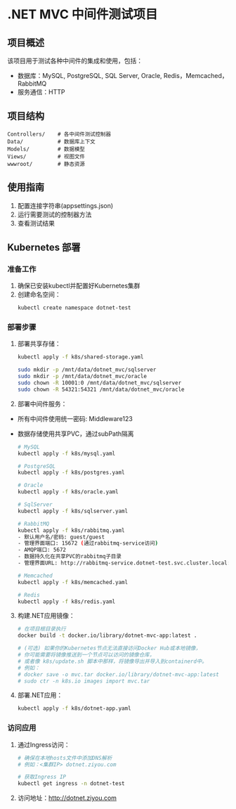 # .NET MVC 中间件测试项目

## 项目概述
该项目用于测试各种中间件的集成和使用，包括：
- 数据库：MySQL, PostgreSQL, SQL Server, Oracle, Redis，Memcached，RabbitMQ
- 服务通信：HTTP

## 项目结构
```
Controllers/    # 各中间件测试控制器
Data/           # 数据库上下文
Models/         # 数据模型
Views/          # 视图文件
wwwroot/        # 静态资源
```

## 使用指南
1. 配置连接字符串(appsettings.json)
2. 运行需要测试的控制器方法
3. 查看测试结果

## Kubernetes 部署

### 准备工作
1. 确保已安装kubectl并配置好Kubernetes集群
2. 创建命名空间：
   ```bash
   kubectl create namespace dotnet-test
   ```

### 部署步骤

1. 部署共享存储：
   ```bash
   kubectl apply -f k8s/shared-storage.yaml
   
   sudo mkdir -p /mnt/data/dotnet_mvc/sqlserver
   sudo mkdir -p /mnt/data/dotnet_mvc/oracle
   sudo chown -R 10001:0 /mnt/data/dotnet_mvc/sqlserver
   sudo chown -R 54321:54321 /mnt/data/dotnet_mvc/oracle
   ```

2. 部署中间件服务：

- 所有中间件使用统一密码: Middleware123
- 数据存储使用共享PVC，通过subPath隔离

   ```bash
   # MySQL
   kubectl apply -f k8s/mysql.yaml

   # PostgreSQL
   kubectl apply -f k8s/postgres.yaml
   
   # Oracle
   kubectl apply -f k8s/oracle.yaml
   
   # SqlServer
   kubectl apply -f k8s/sqlserver.yaml

   # RabbitMQ
   kubectl apply -f k8s/rabbitmq.yaml
   - 默认用户名/密码: guest/guest
   - 管理界面端口: 15672 (通过rabbitmq-service访问)
   - AMQP端口: 5672
   - 数据持久化在共享PVC的rabbitmq子目录
   - 管理界面URL: http://rabbitmq-service.dotnet-test.svc.cluster.local:15672

   # Memcached
   kubectl apply -f k8s/memcached.yaml

   # Redis
   kubectl apply -f k8s/redis.yaml
   ```

3. 构建.NET应用镜像：
   ```bash
   # 在项目根目录执行
   docker build -t docker.io/library/dotnet-mvc-app:latest .
   
   # (可选) 如果你的Kubernetes节点无法直接访问Docker Hub或本地镜像，
   # 你可能需要将镜像推送到一个节点可以访问的镜像仓库，
   # 或者像 k8s/update.sh 脚本中那样，将镜像导出并导入到containerd中。
   # 例如：
   # docker save -o mvc.tar docker.io/library/dotnet-mvc-app:latest
   # sudo ctr -n k8s.io images import mvc.tar
   ```

4. 部署.NET应用：
   ```bash
   kubectl apply -f k8s/dotnet-app.yaml
   ```

### 访问应用
1. 通过Ingress访问：
   ```bash
   # 确保在本地hosts文件中添加DNS解析
   # 例如：<集群IP> dotnet.ziyou.com
   
   # 获取Ingress IP
   kubectl get ingress -n dotnet-test
   ```
2. 访问地址：http://dotnet.ziyou.com



